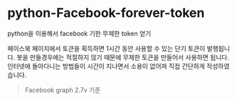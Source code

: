 # python-Facebook-forever-token

python을 이용해서 facebook 기한 무제한 token 얻기

페이스북 페이지에서 토큰을 획득하면 1시간 동안 사용할 수 있는 단기 토큰이 발행됩니다. 봇을 만들경우에는 적절하지 않기 때문에 무제한 토큰을 만들어서 사용하면 됩니다.
인터넷에 돌아다니는 방법들이 시간이 지나면서 소용이 없어져 직접 간단하게 작성하였습니다.

> Facebook graph 2.7v 기준

